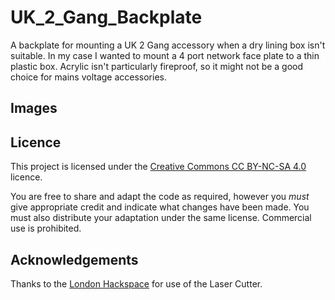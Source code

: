 # UK_2_Gang_Backplate

A backplate for mounting a UK 2 Gang accessory when a dry lining box isn't suitable. In my case I wanted to mount a 4 port network face plate to a thin plastic box. Acrylic isn't particularly fireproof, so it might not be a good choice for mains voltage accessories. 

## Images

## Licence

This project is licensed under the [Creative Commons CC BY-NC-SA 4.0](https://creativecommons.org/licenses/by-nc-sa/4.0/) licence.

You are free to share and adapt the code as required, however you *must* give appropriate credit and indicate what changes have been made. You must also distribute your adaptation under the same license. Commercial use is prohibited.

## Acknowledgements

Thanks to the [London Hackspace](https://london.hackspace.org.uk/) for use of the Laser Cutter.
